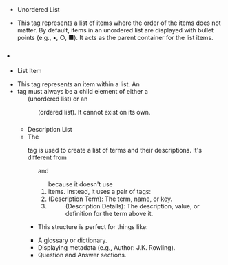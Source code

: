 ## <ul>
* Unordered List
- This tag represents a list of items where the order of the items does not matter. By default, items in an unordered list are displayed with bullet points (e.g., •, ○, ■). It acts as the parent container for the list items.

### <li>
* List Item
- This tag represents an item within a list. An <li> tag must always be a child element of either a <ul> (unordered list) or an <ol> (ordered list). It cannot exist on its own.

### <dl>
* Description List
- The <dl> tag is used to create a list of terms and their descriptions. It's different from <ul> and <ol> because it doesn't use <li> items. Instead, it uses a pair of tags:
- <dt> (Description Term): The term, name, or key.
- <dd> (Description Details): The description, value, or definition for the term above it.

* This structure is perfect for things like:
- A glossary or dictionary.
- Displaying metadata (e.g., Author: J.K. Rowling).
- Question and Answer sections.